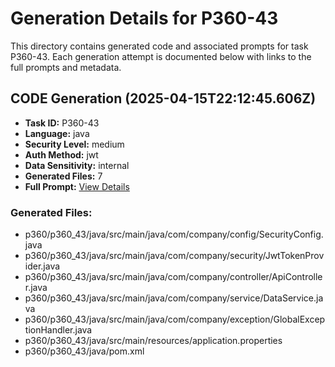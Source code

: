 # Generation Details for P360-43

This directory contains generated code and associated prompts for task P360-43.
Each generation attempt is documented below with links to the full prompts and metadata.


## CODE Generation (2025-04-15T22:12:45.606Z)
- **Task ID:** P360-43
- **Language:** java
- **Security Level:** medium
- **Auth Method:** jwt
- **Data Sensitivity:** internal
- **Generated Files:** 7
- **Full Prompt:** [View Details](./.prompts/code-2025-04-15T22:12:45.606Z.json)

### Generated Files:
- p360/p360_43/java/src/main/java/com/company/config/SecurityConfig.java
- p360/p360_43/java/src/main/java/com/company/security/JwtTokenProvider.java
- p360/p360_43/java/src/main/java/com/company/controller/ApiController.java
- p360/p360_43/java/src/main/java/com/company/service/DataService.java
- p360/p360_43/java/src/main/java/com/company/exception/GlobalExceptionHandler.java
- p360/p360_43/java/src/main/resources/application.properties
- p360/p360_43/java/pom.xml
